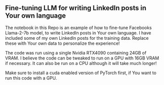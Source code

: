 ## Fine-tuning LLM for writing LinkedIn posts in Your own language

The notebook in this Repo is an example of how to fine-tune Facebooks Llama-2-7b model, to write LinkedIn posts in Your own language.
I have included some of my own LinkedIn posts for the training data. Replace these with Your own data to personalize the experience!


The code was run using a single Nvidia RTX4090 containing 24GB of VRAM. I believe the code can be tweaked to run on a GPU with 16GB VRAM if necessary.
It can also be run on a CPU although it will take much longer!

Make sure to install a cuda enabled version of PyTorch first, if You want to run this code with a GPU.
